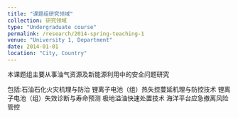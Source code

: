 ```yaml
---
title: "课题组研究领域"
collection: 研究领域
type: "Undergraduate course"
permalink: /research/2014-spring-teaching-1
venue: "University 1, Department"
date: 2014-01-01
location: "City, Country"
---
```


本课题组主要从事油气资源及新能源利用中的安全问题研究

包括:石油石化火灾机理与防治
锂离子电池（组）热失控蔓延机理与防控技术
锂离子电池（组）失效诊断与寿命预测
极地溢油快速处置技术
海洋平台应急撤离风险管控
